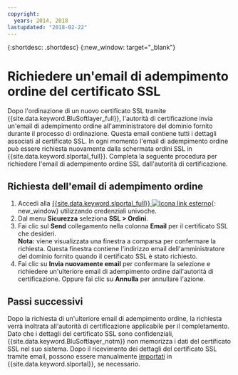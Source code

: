 ```yaml
---
copyright:
  years: 2014, 2018
lastupdated: "2018-02-22"
---
```


{:shortdesc: .shortdesc}
{:new_window: target="_blank"}

# Richiedere un'email di adempimento ordine del certificato SSL

Dopo l'ordinazione di un nuovo certificato SSL tramite {{site.data.keyword.BluSoftlayer_full}}, l'autorità di certificazione invia un'email di adempimento ordine all'amministratore del dominio fornito durante il processo di ordinazione. Questa email contiene tutti i dettagli associati al certificato SSL. In ogni momento l'email di adempimento ordine può essere richiesta nuovamente dalla schermata ordini SSL in {{site.data.keyword.slportal_full}}. Completa la seguente procedura per richiedere l'email di adempimento ordine SSL dall'autorità di certificazione.

## Richiesta dell'email di adempimento ordine

1. Accedi alla [{{site.data.keyword.slportal_full}} ![Icona link esterno](../../icons/launch-glyph.svg "Icona link esterno")](https://control.softlayer.com/){: new_window} utilizzando credenziali univoche.
2. Dal menu **Sicurezza** seleziona **SSL > Ordini**.
3. Fai clic sul **Send** collegamento nella colonna **Email** per il certificato SSL che desideri.<br/>**Nota:** viene visualizzata una finestra a comparsa per confermare la richiesta. Questa finestra contiene l'indirizzo email dell'amministratore del dominio fornito quando il certificato SSL è stato richiesto.
4. Fai clic su **Invia nuovamente email** per confermare la selezione e richiedere un'ulteriore email di adempimento ordine dall'autorità di certificazione.  Oppure fai clic su **Annulla** per annullare l'azione.

## Passi successivi

Dopo la richiesta di un'ulteriore email di adempimento ordine, la richiesta verrà inoltrata all'autorità di certificazione applicabile per il completamento. Dato che i dettagli del certificato SSL sono confidenziali, {{site.data.keyword.BluSoftlayer_notm}} non memorizza i dati del certificato SSL nel suo sistema. Dopo il ricevimento dei dettagli del certificato SSL tramite email, possono essere manualmente [importati](import-ssl-certificate.html) in {{site.data.keyword.slportal}}, se necessario.
